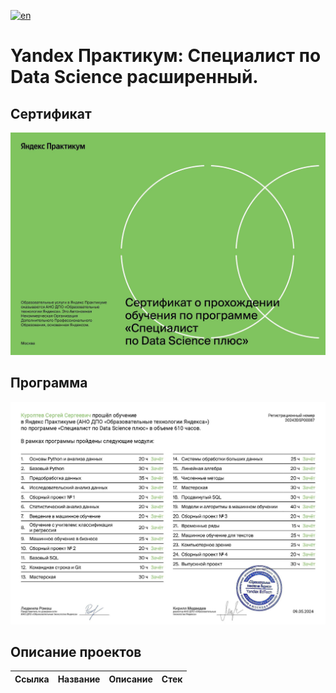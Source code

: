 [![en](https://img.shields.io/badge/lang-en-red.svg)](https://github.com/https://github.com/mrBrain101/Yandex_Practicum_projects/README.en.md)

# Yandex Практикум: Специалист по Data Science расширенный.

## Сертификат
![Сертификат](Certificate_ru/certificate_ru_Page_1.jpg)

## Программа
![Программа](Certificate_ru/certificate_ru_Page_2.jpg)

## Описание проектов
| Ссылка | Название | Описание | Стек |
|:--|:--|:--|:--|
